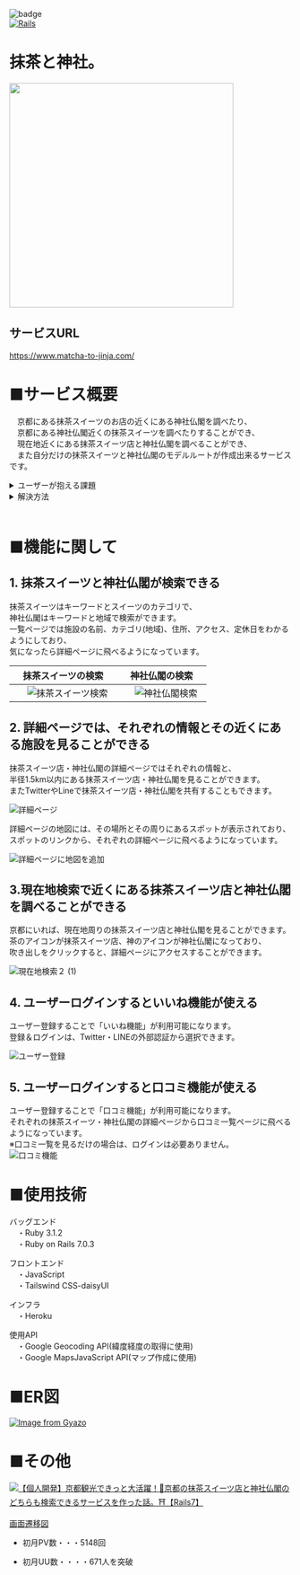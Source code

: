![badge](https://img.shields.io/badge/thank%20you-for%20visiting-brightgreen)
<br>
[![Rails](https://img.shields.io/badge/Rails-v7.0.3-%23a72332)](https://rubygems.org/gems/rails/versions/7.0.3)

# 抹茶と神社。

<img src="https://user-images.githubusercontent.com/94298144/189052247-e5390c19-8701-49c7-83ec-3e9793c8d363.png" width="400" height="400">

## サービスURL
https://www.matcha-to-jinja.com/

# ■サービス概要
　京都にある抹茶スイーツのお店の近くにある神社仏閣を調べたり、  
　京都にある神社仏閣近くの抹茶スイーツを調べたりすることができ、  
　現在地近くにある抹茶スイーツ店と神社仏閣を調べることができ、  
　また自分だけの抹茶スイーツと神社仏閣のモデルルートが作成出来るサービスです。  

<details>
<summary>ユーザーが抱える課題</summary>
　折角京都に観光に来るなら、<br>  
　京都で有名な抹茶スイーツを食べ、神社仏閣を同時に巡りたいと考えるユーザーは多いと考えられる。<br>  
　しかし抹茶スイーツをまとめたサイトや、神社仏閣をまとめたサイトはあっても、<br>  
　それら二つを同時に見られるサイトはあまりない。<bt>  
　その為それら二つを同時に探すことができ、<br>  
　尚且つ行きたい箇所の距離や行き方を調べたりすることができるようにしたい。<br>  
</details>

<details>
<summary>解決方法</summary>
　・興味のあるスイーツのジャンルから抹茶スイーツを探すことができる<br>  
　・行く予定のある地域の神社仏閣を調べることができる<br>  
　・行きたい抹茶スイーツ店近くの神社仏閣、行きたい神社仏閣近くの抹茶スイーツ店を知ることができる<br>  
　・現在地から行ける抹茶スイーツ店、神社仏閣を調べることができる<br>     
</details>
　

# ■機能に関して  

## 1. 抹茶スイーツと神社仏閣が検索できる
抹茶スイーツはキーワードとスイーツのカテゴリで、<br>
神社仏閣はキーワードと地域で検索ができます。<br>
一覧ページでは施設の名前、カテゴリ(地域)、住所、アクセス、定休日をわかるようにしており、<br>
気になったら詳細ページに飛べるようになっています。<br>

| 抹茶スイーツの検索 | 神社仏閣の検索 |
|:---:|:---:|
|　![抹茶スイーツ検索](https://user-images.githubusercontent.com/94298144/205436531-9905b312-1e17-434b-8d9a-423294f814d6.gif)　|　![神社仏閣検索](https://user-images.githubusercontent.com/94298144/205436544-5401e888-3629-4817-a576-a963c7f4d41a.gif)　|

## 2. 詳細ページでは、それぞれの情報とその近くにある施設を見ることができる<br>
抹茶スイーツ店・神社仏閣の詳細ページではそれぞれの情報と、<br>
半径1.5km以内にある抹茶スイーツ店・神社仏閣を見ることができます。<br>
またTwitterやLineで抹茶スイーツ店・神社仏閣を共有することもできます。<br>

![詳細ページ](https://user-images.githubusercontent.com/94298144/205470198-0a8b7e71-cbad-4597-b8bb-a7f7680d6e8a.gif)

詳細ページの地図には、その場所とその周りにあるスポットが表示されており、<br>
スポットのリンクから、それぞれの詳細ページに飛べるようになっています。<br>

![詳細ページに地図を追加](https://user-images.githubusercontent.com/94298144/207800518-d68d408c-a341-4c7d-a2ac-85e10953df3a.gif)

## 3.現在地検索で近くにある抹茶スイーツ店と神社仏閣を調べることができる<br>
京都にいれば、現在地周りの抹茶スイーツ店と神社仏閣を見ることができます。<br>
茶のアイコンが抹茶スイーツ店、神のアイコンが神社仏閣になっており、<br>
吹き出しをクリックすると、詳細ページにアクセスすることができます。<br>

![現在地検索２ (1)](https://user-images.githubusercontent.com/94298144/205470310-041a24b0-37cd-441e-bb3d-bca9ce8cd6c2.gif)

## 4. ユーザーログインするといいね機能が使える<br>
ユーザー登録することで「いいね機能」が利用可能になります。<br>
登録＆ログインは、Twitter・LINEの外部認証から選択できます。<br>

![ユーザー登録](https://user-images.githubusercontent.com/94298144/205470343-0c622843-c6a6-4de8-bb06-9d40207c6a58.gif)

## 5. ユーザーログインすると口コミ機能が使える<br>
ユーザー登録することで「口コミ機能」が利用可能になります。<br>
それぞれの抹茶スイーツ・神社仏閣の詳細ページから口コミ一覧ページに飛べるようになっています。<br>
※口コミ一覧を見るだけの場合は、ログインは必要ありません。<br>
![口コミ機能](https://user-images.githubusercontent.com/94298144/207800375-a61c02a7-a528-4c14-93c9-001b241d09b5.gif)

# ■使用技術  
バッグエンド   
　・Ruby 3.1.2  
　・Ruby on Rails 7.0.3  

フロントエンド    
　・JavaScript  
　・Tailswind CSS-daisyUI    

インフラ    
　・Heroku

使用API  
　・Google Geocoding API(緯度経度の取得に使用)  
　・Google MapsJavaScript API(マップ作成に使用)  

# ■ER図
[![Image from Gyazo](https://i.gyazo.com/296fbadf44c1309af6a5decb160e745b.png)](https://gyazo.com/296fbadf44c1309af6a5decb160e745b)

# ■その他

<img src="https://img.shields.io/badge/-Qiita-55C500.svg?logo=&style=flat-square">[【個人開発】京都観光できっと大活躍！🍵京都の抹茶スイーツ店と神社仏閣のどちらも検索できるサービスを作った話。⛩【Rails7】](https://qiita.com/hiiragi_en17/items/721174747da020cd84f5)

[画面遷移図](https://www.figma.com/file/AooAFozghAwS7wKYnJsxmo/%E6%8A%B9%E8%8C%B6%E3%81%A8%E7%A5%9E%E7%A4%BE%E3%80%82%E7%94%BB%E9%9D%A2%E9%81%B7%E7%A7%BB%E5%9B%B3?node-id=0%3A1&t=jNXYQ676FQBXQweI-0)

- 初月PV数・・・5148回

- 初月UU数・・・・671人を突破

